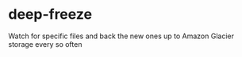 deep-freeze
===========

Watch for specific files and back the new ones up to Amazon Glacier storage every so often
